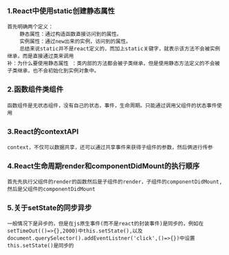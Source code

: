 ### 1.React中使用static创建静态属性
    首先明确两个定义：
        静态属性：通过构造函数直接访问到的属性。
        实例属性：通过new出来的实例，访问到的属性。
        总结来说static并不是react定义的，而加上static关键字，就表示该方法不会被实例继承，而是直接通过类来调用
    补：为什么要使用静态属性 ：类内部的方法都会被子类继承，但是使用静态方法定义的不会被子类继承，也不会初始化到实例对象中。
### 2.函数组件类组件
    函数组件是无状态组件，没有自己的状态，事件，生命周期。只能通过调用父组件的状态事件使用
### 3.React的contextAPI
    context，不仅可以数据共享，还可以通过共享事件来获得子组件的参数，然后俩进行传参
### 4.React生命周期render和componentDidMount的执行顺序
    首先先执行父组件的render的函数然后是子组件的render，子组件的componentDidMount,然后是父组件的componentDidMount
### 5.关于setState的同步异步
    一般情况下是异步的，但是在js原生事件(而不是react的封装事件)是同步的，例如在setTimeOut(()=>{},2000)中this.setState(),以及document.querySelector().addEventListner('click',()=>{})中设置this.setState()是同步的